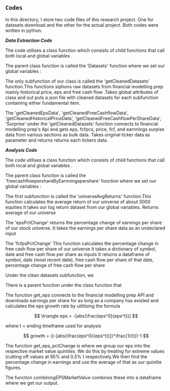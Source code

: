 ## `Codes`

In this directory, I store two code files of this research project. One for datasets download and the other for
the actual project. Both codes were written in python.

***Data Extraction Code***

The code utilises a class function which consists of child functions that 
call both local and global variables .

The parent class function is called the 'Datasets' function where we set our global variables : 

The only subfunction of our class is called the 'getCleanedDatasets' function.This functions siphons raw datasets from financial modelling prep mainly historical price, eps and free cash flow .Takes global attributes of class and out puts a json file with cleaned datasets for each subfunction containing either fundamental item.

The 'getCleanedEpsData', 'getCleanedFreeCashflowData', 'getCleanedHistoricalPriceData', 'getCleanedFreeCashflowPerShareData', 'Surprise' under the 'getCleanedDatasets' function connects to financial modelling prep's Api
and gets eps, fcfpcs, price, fcf, and earnnings surpise data from various sections as bulk data. Takes original ticker data as parameter and returns returns each tickers data.

***Analysis Code***

The code utilises a class function which consists of child functions that 
call both local and global variables .

The parent class function is called the 'freecashflowpershareByEarnningspershare' function where we set our global variables : 

The first subfunction is called the 'universeAvgReturns' function.This function calculates the average return of our universe of about 3000 equities It takes our log return dataset from our global variables. Returns average of our universe 

The 'epsPctChange' returns the percentage change of earnings per share of our stock universe. It takes the earnings per share data as an undeclared input 

The 'fcfpsPctChange' This function calculates the percentage change in free cash flow per share of our universe
    It takes a dictionary of symbol, date and free cash flow per share as inputs
    It returns a dataframe of symbol, date (most recent date), free cash flow per share
    of that date, percentage change of free cash flow per share 





Under the clean datasets subfunction, we 
    
There is a parent function under the class  function that 

The function get_eps connects to the financial modelling prep API and downloads earnings per share for as long as a company has existed and calculates the eps growth rate by utitlising the formula 

$$
\triangle eps = -[abs(\frac{eps^0}{eps^t})]
$$

where t = ending timeframe used for analysis

$$
growth = ((-[abs(\frac{eps^0}{eps^t})])^\frac{1}{t})-1
$$

The function get_eps_pctChange is where we group our eps into the respective market value quintiles. We do this by treating for extreme values (cutting off values at 95% and 0.5% ) respectively.We then find the percentage change in earnings and use the average of that as our quintile figures.

The function combiningEPSMarketValue combines these into a  dataframe where we get our output.

